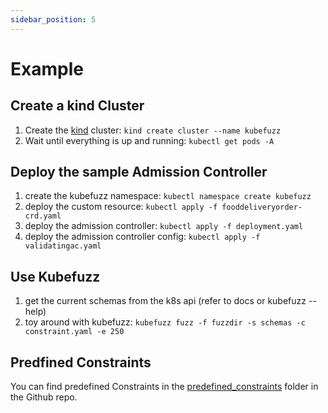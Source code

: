 ```yaml
---
sidebar_position: 5
---
```


# Example

## Create a kind Cluster

1. Create the [kind](https://kind.sigs.k8s.io/) cluster: `kind create cluster --name kubefuzz`
2. Wait until everything is up and running: `kubectl get pods -A`

## Deploy the sample Admission Controller

1. create the kubefuzz namespace: `kubectl namespace create kubefuzz`
2. deploy the custom resource: `kubectl apply -f fooddeliveryorder-crd.yaml`
3. deploy the admission controller: `kubectl apply -f deployment.yaml`
4. deploy the admission controller config: `kubectl apply -f validatingac.yaml`


## Use Kubefuzz

1. get the current schemas from the k8s api (refer to docs or kubefuzz --help)
2. toy around with kubefuzz: `kubefuzz fuzz -f fuzzdir -s schemas -c constraint.yaml -e 250`

## Predfined Constraints

You can find predefined Constraints in the [predefined_constraints](https://github.com/avolens/kubefuzz/tree/master/sample_constraints) folder in the Github repo.
